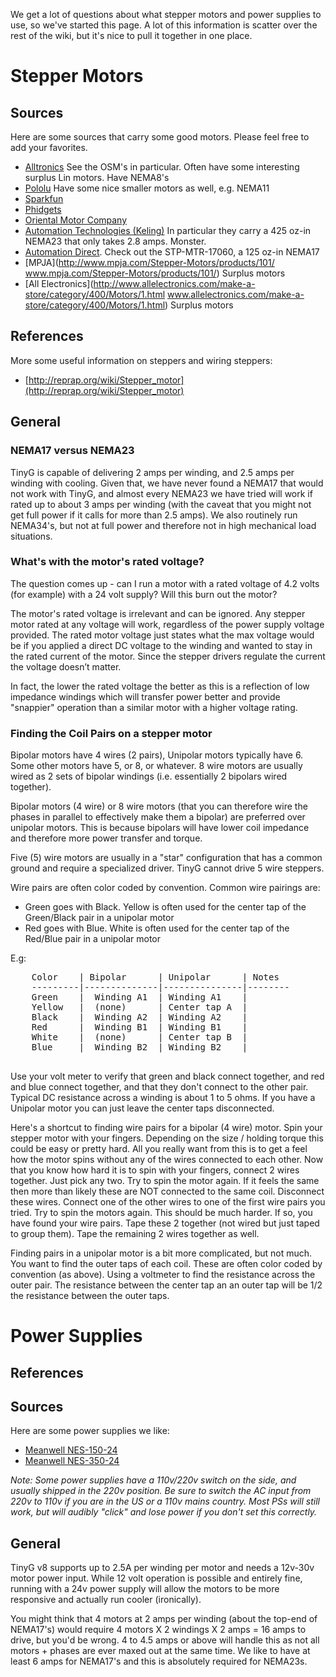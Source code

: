We get a lot of questions about what stepper motors and power supplies to use, so we've started this page. A lot of this information is scatter over the rest of the wiki, but it's nice to pull it together in one place.

# Stepper Motors

## Sources

Here are some sources that carry some good motors. Please feel free to add your favorites.
* [Alltronics](http://www.alltronics.com/cgi-bin/category/55) See the OSM's in particular. Often have some interesting surplus Lin motors. Have NEMA8's
* [Pololu](http://www.pololu.com/category/87/stepper-motors) Have some nice smaller motors as well, e.g. NEMA11
* [Sparkfun](https://www.sparkfun.com/categories/178)
* [Phidgets](http://www.phidgets.com/products.php?category=23)
* [Oriental Motor Company](http://www.omc-stepperonline.com/)
* [Automation Technologies (Keling)](http://www.automationtechnologiesinc.com/) In particular they carry a 425 oz-in NEMA23 that only takes 2.8 amps. Monster.
* [Automation Direct](http://www.automationdirect.com/adc/Shopping/Catalog/Motion_Control/Stepper_Systems). Check out the STP-MTR-17060, a 125 oz-in NEMA17
* [MPJA](http://www.mpja.com/Stepper-Motors/products/101/ www.mpja.com/Stepper-Motors/products/101/) Surplus motors
* [All Electronics](http://www.allelectronics.com/make-a-store/category/400/Motors/1.html www.allelectronics.com/make-a-store/category/400/Motors/1.html) Surplus motors

## References

More some useful information on steppers and wiring steppers:
* [http://reprap.org/wiki/Stepper_motor](http://reprap.org/wiki/Stepper_motor)

## General

### NEMA17 versus NEMA23
TinyG is capable of delivering 2 amps per winding, and 2.5 amps per winding with cooling. Given that, we have never found a NEMA17 that would not work with TinyG, and almost every NEMA23 we have tried will work if rated up to about 3 amps per winding (with the caveat that you might not get full power if it calls for more than 2.5 amps). We also routinely run NEMA34's, but not at full power and therefore not in high mechanical load situations. 

### What's with the motor's rated voltage?
The question comes up - can I run a motor with a rated voltage of 4.2 volts (for example) with a 24 volt supply? Will this burn out the motor?

The motor's rated voltage is irrelevant and can be ignored. Any stepper motor rated at any voltage will work, regardless of the power supply voltage provided. The rated motor voltage just states what the max voltage would be if you applied a direct DC voltage to the winding and wanted to stay in the rated current of the motor. Since the stepper drivers regulate the current the voltage doesn’t matter.

In fact, the lower the rated voltage the better as this is a reflection of low impedance windings which will transfer power better and provide "snappier" operation than a similar motor with a higher voltage rating. 

### Finding the Coil Pairs on a stepper motor

Bipolar motors have 4 wires (2 pairs), Unipolar motors typically have 6. Some other motors have 5, or 8, or whatever. 8 wire motors are usually wired as 2 sets of bipolar windings (i.e. essentially 2 bipolars wired together). 

Bipolar motors (4 wire) or 8 wire motors (that you can therefore wire the phases in parallel to effectively make them a bipolar) are preferred over unipolar motors. This is because bipolars will have lower coil impedance and therefore more power transfer and torque.

Five (5) wire motors are usually in a "star" configuration that has a common ground and require a specialized driver. TinyG cannot drive 5 wire steppers.

Wire pairs are often color coded by convention. Common wire pairings are:
* Green goes with Black. Yellow is often used for the center tap of the Green/Black pair in a unipolar motor
* Red goes with Blue. White is often used for the center tap of the Red/Blue pair in a unipolar motor

E.g:

<pre>
	Color    | Bipolar      | Unipolar      | Notes
	---------|--------------|---------------|--------
	Green    |  Winding A1  | Winding A1    |
	Yellow   |  (none)      | Center tap A  |
	Black    |  Winding A2  | Winding A2    |
	Red      |  Winding B1  | Winding B1    |
	White    |  (none)      | Center tap B  |
	Blue     |  Winding B2  | Winding B2    |

</pre>

Use your volt meter to verify that green and black connect together, and red and blue connect together, and that they don't connect to the other pair. Typical DC resistance across a winding is about 1 to 5 ohms. If you have a Unipolar motor you can just leave the center taps disconnected.

Here's a shortcut to finding wire pairs for a bipolar (4 wire) motor. Spin your stepper motor with your fingers. Depending on the size / holding torque this could be easy or pretty hard. All you really want from this is to get a feel how the motor spins without any of the wires connected to each other. Now that you know how hard it is to spin with your fingers, connect 2 wires together. Just pick any two. Try to spin the motor again. If it feels the same then more than likely these are NOT connected to the same coil. Disconnect these wires. Connect one of the other wires to one of the first wire pairs you tried. Try to spin the motors again. This should be much harder. If so, you have found your wire pairs. Tape these 2 together (not wired but just taped to group them). Tape the remaining 2 wires together as well. 

Finding pairs in a unipolar motor is a bit more complicated, but not much. You want to find the outer taps of each coil. These are often color coded by convention (as above). Using a voltmeter to find the resistance across the outer pair. The resistance between the center tap an an outer tap will be 1/2 the resistance between the outer taps. 

# Power Supplies

## References

## Sources

Here are some power supplies we like: 
* [Meanwell NES-150-24](http://www.mouser.com/ProductDetail/Mean-Well/NES150-24/?qs=sGAEpiMZZMsPs3th5F8koDNPbuqd%252bfezne6r6bnnXjA%3d)
* [Meanwell NES-350-24](http://www.mouser.com/ProductDetail/Mean-Well/NES-350-24/?qs=%2fha2pyFaduhxfhzsenBkIkgMfhBr0hSVdTJWNZMLFL2wp6eI7VH7oQ%3d%3d)


_Note: Some power supplies have a 110v/220v switch on the side, and usually shipped in the 220v position. Be sure to switch the AC input from 220v to 110v if you are in the US or a 110v mains country. Most PSs will still work, but will audibly "click" and lose power if you don't set this correctly._

## General

TinyG v8 supports up to 2.5A per winding per motor and needs a 12v-30v motor power input. While 12 volt operation is possible and entirely fine, running with a 24v power supply will allow the motors to be more responsive and actually run cooler (ironically).

You might think that 4 motors at 2 amps per winding (about the top-end of NEMA17's) would require 4 motors X 2 windings X 2 amps = 16 amps to drive, but you'd be wrong. 4 to 4.5 amps or above will handle this as not all motors + phases are ever maxed out at the same time. We like to have at least 6 amps for NEMA17's and this is absolutely required for NEMA23s.
